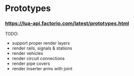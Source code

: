 # Prototypes

### https://lua-api.factorio.com/latest/prototypes.html

TODO:
- support proper render layers
- render rails, signals & stations
- render vehicles
- render circuit connections
- render pipe covers
- render inserter arms with joint
